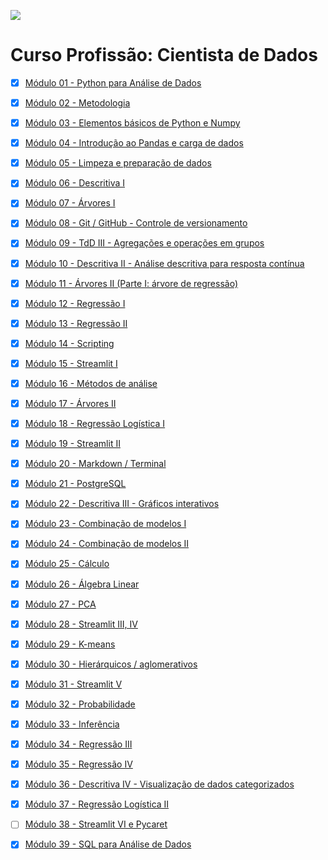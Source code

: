 [![](https://raw.githubusercontent.com/rhatiro/Curso_EBAC-Profissao_Cientista_de_Dados/main/ebac-course-utils/media/logo/newebac_logo_black_half.png)](https://github.com/rhatiro/Curso_EBAC-Profissao_Cientista_de_Dados)

# Curso Profissão: Cientista de Dados

- [x] [Módulo 01 - Python para Análise de Dados](https://github.com/matheusparaujo1515/EBAC-Data-Science/tree/main/Mod01)

- [x] [Módulo 02 - Metodologia](https://github.com/matheusparaujo1515/EBAC-Data-Science/tree/main/Mod02)

- [x] [Módulo 03 - Elementos básicos de Python e Numpy](https://github.com/matheusparaujo1515/EBAC-Data-Science/tree/main/Mod03)

- [x] [Módulo 04 - Introdução ao Pandas e carga de dados](https://github.com/matheusparaujo1515/EBAC-Data-Science/tree/main/Mod04)

- [x] [Módulo 05 - Limpeza e preparação de dados](https://github.com/matheusparaujo1515/EBAC-Data-Science/tree/main/Mod05)

- [x] [Módulo 06 - Descritiva I](https://github.com/matheusparaujo1515/EBAC-Data-Science/tree/main/Mod06)

- [x] [Módulo 07 - Árvores I](https://github.com/matheusparaujo1515/EBAC-Data-Science/tree/main/Mod07)

- [x] [Módulo 08 - Git / GitHub - Controle de versionamento](https://github.com/matheusparaujo1515/EBAC-Data-Science/tree/main/Mod08)

- [x] [Módulo 09 - TdD III - Agregações e operações em grupos](https://github.com/matheusparaujo1515/EBAC-Data-Science/tree/main/Mod09)

- [x] [Módulo 10 - Descritiva II - Análise descritiva para resposta contínua](https://github.com/matheusparaujo1515/EBAC-Data-Science/tree/main/Mod10)

- [x] [Módulo 11 - Árvores II (Parte I: árvore de regressão)](https://github.com/matheusparaujo1515/EBAC-Data-Science/tree/main/Mod11)

- [x] [Módulo 12 - Regressão I](https://github.com/matheusparaujo1515/EBAC-Data-Science/tree/main/Mod12)

- [x] [Módulo 13 - Regressão II](https://github.com/matheusparaujo1515/EBAC-Data-Science/tree/main/Mod13)

- [x] [Módulo 14 - Scripting](https://github.com/matheusparaujo1515/EBAC-Data-Science/tree/main/Mod14)

- [x] [Módulo 15 - Streamlit I](https://github.com/matheusparaujo1515/EBAC-Data-Science/tree/main/Mod15)

- [x] [Módulo 16 - Métodos de análise](https://github.com/matheusparaujo1515/EBAC-Data-Science/tree/main/Mod16)

- [x] [Módulo 17 - Árvores II](https://github.com/matheusparaujo1515/EBAC-Data-Science/tree/main/Mod17)

- [x] [Módulo 18 - Regressão Logística I](https://github.com/matheusparaujo1515/EBAC-Data-Science/tree/main/Mod18)

- [x] [Módulo 19 - Streamlit II](https://github.com/matheusparaujo1515/EBAC-Data-Science/tree/main/Mod19)

- [x] [Módulo 20 - Markdown / Terminal](https://github.com/matheusparaujo1515/EBAC-Data-Science/tree/main/Mod20)
  
- [x] [Módulo 21 - PostgreSQL](https://github.com/matheusparaujo1515/EBAC-Data-Science/tree/main/Mod21)

- [x] [Módulo 22 - Descritiva III - Gráficos interativos](https://github.com/matheusparaujo1515/EBAC-Data-Science/tree/main/Mod22)
  
- [x] [Módulo 23 - Combinação de modelos I](https://github.com/matheusparaujo1515/EBAC-Data-Science/tree/main/Mod23)
  
- [x] [Módulo 24 - Combinação de modelos II](https://github.com/matheusparaujo1515/EBAC-Data-Science/tree/main/Mod24)

- [x] [Módulo 25 - Cálculo](https://github.com/matheusparaujo1515/EBAC-Data-Science/tree/main/Mod25)

- [x] [Módulo 26 - Álgebra Linear](https://github.com/matheusparaujo1515/EBAC-Data-Science/tree/main/Mod26)

- [x] [Módulo 27 - PCA](https://github.com/matheusparaujo1515/EBAC-Data-Science/tree/main/Mod27)

- [x] [Módulo 28 - Streamlit III, IV](https://github.com/matheusparaujo1515/EBAC-Data-Science/tree/main/Mod28)

- [x] [Módulo 29 - K-means](https://github.com/matheusparaujo1515/EBAC-Data-Science/tree/main/Mod29)

- [x] [Módulo 30 - Hierárquicos / aglomerativos](https://github.com/matheusparaujo1515/EBAC-Data-Science/tree/main/Mod30)

- [x] [Módulo 31 - Streamlit V](https://github.com/matheusparaujo1515/EBAC-Data-Science/tree/main/Mod31)

- [x] [Módulo 32 - Probabilidade](https://github.com/matheusparaujo1515/EBAC-Data-Science/tree/main/Mod32)

- [x] [Módulo 33 - Inferência](https://github.com/matheusparaujo1515/EBAC-Data-Science/tree/main/Mod33)

- [x] [Módulo 34 - Regressão III](https://github.com/matheusparaujo1515/EBAC-Data-Science/tree/main/Mod34)

- [x] [Módulo 35 - Regressão IV](https://github.com/matheusparaujo1515/EBAC-Data-Science/tree/main/Mod35)

- [x] [Módulo 36 - Descritiva IV - Visualização de dados categorizados](https://github.com/matheusparaujo1515/EBAC-Data-Science/tree/main/Mod36)

- [x] [Módulo 37 - Regressão Logística II](https://github.com/matheusparaujo1515/EBAC-Data-Science/tree/main/Mod37)

- [ ] [Módulo 38 - Streamlit VI e Pycaret](https://github.com/matheusparaujo1515/EBAC-Data-Science/tree/main/Mod38)

- [x] [Módulo 39 - SQL para Análise de Dados](https://github.com/matheusparaujo1515/EBAC-Data-Science/)
